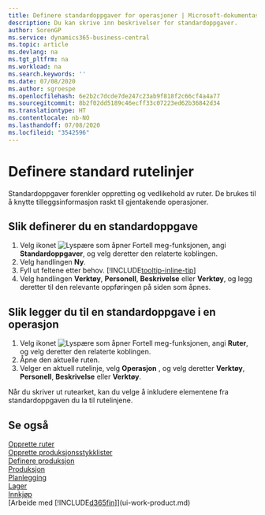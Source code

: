 ```yaml
---
title: Definere standardoppgaver for operasjoner | Microsoft-dokumentasjon
description: Du kan skrive inn beskrivelser for standardoppgaver.
author: SorenGP
ms.service: dynamics365-business-central
ms.topic: article
ms.devlang: na
ms.tgt_pltfrm: na
ms.workload: na
ms.search.keywords: ''
ms.date: 07/08/2020
ms.author: sgroespe
ms.openlocfilehash: 6e2b2c7dcde7de247c23ab9f818f2c66cf4a4a77
ms.sourcegitcommit: 8b2f02dd5189c46ecff33c07223ed62b36842d34
ms.translationtype: HT
ms.contentlocale: nb-NO
ms.lasthandoff: 07/08/2020
ms.locfileid: "3542596"
---
```

# <a name="set-up-standard-routing-lines"></a>Definere standard rutelinjer

Standardoppgaver forenkler oppretting og vedlikehold av ruter. De brukes til å knytte tilleggsinformasjon raskt til gjentakende operasjoner.

## <a name="to-set-up-a-standard-task"></a>Slik definerer du en standardoppgave

1. Velg ikonet ![Lyspære som åpner Fortell meg-funksjonen](media/ui-search/search_small.png "Fortell hva du vil gjøre"), angi **Standardoppgaver**, og velg deretter den relaterte koblingen.
2. Velg handlingen **Ny**.
3. Fyll ut feltene etter behov. [!INCLUDE[tooltip-inline-tip](includes/tooltip-inline-tip_md.md)]
4. Velg handlingen **Verktøy**, **Personell**, **Beskrivelse** eller **Verktøy**, og legg deretter til den relevante oppføringen på siden som åpnes.

## <a name="to-add-a-standard-task-to-an-operation"></a>Slik legger du til en standardoppgave i en operasjon

1. Velg ikonet ![Lyspære som åpner Fortell meg-funksjonen](media/ui-search/search_small.png "Fortell hva du vil gjøre"), angi **Ruter**, og velg deretter den relaterte koblingen.
2. Åpne den aktuelle ruten.
3. Velger en aktuell rutelinje, velg **Operasjon** , og velg deretter **Verktøy**, **Personell**, **Beskrivelse** eller **Verktøy**.

Når du skriver ut rutearket, kan du velge å inkludere elementene fra standardoppgaven du la til rutelinjene.

## <a name="see-also"></a>Se også

[Opprette ruter](production-how-to-create-routings.md)  
[Opprette produksjonsstykklister](production-how-to-create-production-boms.md)  
[Definere produksjon](production-configure-production-processes.md)  
[Produksjon](production-manage-manufacturing.md)  
[Planlegging](production-planning.md)  
[Lager](inventory-manage-inventory.md)  
[Innkjøp](purchasing-manage-purchasing.md)  
[Arbeide med [!INCLUDE[d365fin](includes/d365fin_md.md)]](ui-work-product.md)  
